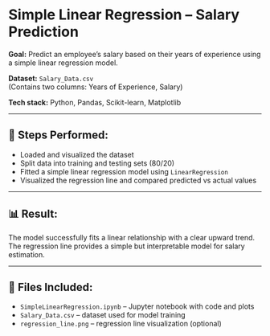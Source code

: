 # Simple Linear Regression – Salary Prediction

**Goal:** Predict an employee’s salary based on their years of experience using a simple linear regression model.

**Dataset:** `Salary_Data.csv`  
(Contains two columns: Years of Experience, Salary)

**Tech stack:** Python, Pandas, Scikit-learn, Matplotlib

---

## 🔧 Steps Performed:

- Loaded and visualized the dataset
- Split data into training and testing sets (80/20)
- Fitted a simple linear regression model using `LinearRegression`
- Visualized the regression line and compared predicted vs actual values

---

## 📊 Result:

The model successfully fits a linear relationship with a clear upward trend. The regression line provides a simple but interpretable model for salary estimation.

---

## 📁 Files Included:

- `SimpleLinearRegression.ipynb` – Jupyter notebook with code and plots
- `Salary_Data.csv` – dataset used for model training
- `regression_line.png` – regression line visualization (optional)

